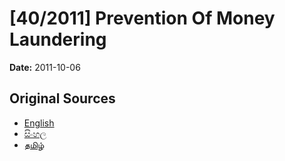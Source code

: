 # [40/2011] Prevention Of Money Laundering

**Date:** 2011-10-06

## Original Sources

- [English](https://documents.gov.lk/view/acts/2011/10/40-2011_E.pdf)
- [සිංහල](https://documents.gov.lk/view/acts/2011/10/40-2011_S.pdf)
- [தமிழ்](https://documents.gov.lk/view/acts/2011/10/40-2011_T.pdf)
